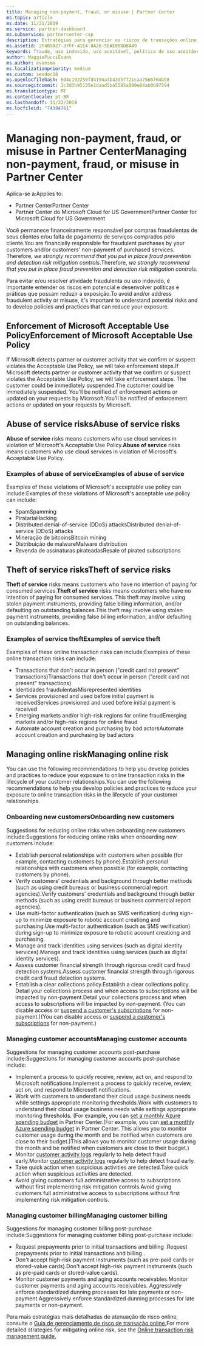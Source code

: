 ```yaml
---
title: Managing non-payment, fraud, or misuse | Partner Center
ms.topic: article
ms.date: 11/21/2019
ms.service: partner-dashboard
ms.subservice: partnercenter-csp
description: Estratégias para gerenciar os riscos de transações online, incluindo falta de pagamento de bens e serviços e atividade fraudulenta ou uso indevido do cliente.
ms.assetid: 2F4B9A27-37FF-41E4-8A26-5EAE88DD8A49
keywords: fraude, uso indevido, uso aceitável, política de uso aceitável, falta de pagamento, cliente não paga a conta, risco online, roubo de serviço, abuso do serviço, suspender uma assinatura,
author: MaggiePucciEvans
ms.author: evansma
ms.localizationpriority: medium
ms.custom: seodec18
ms.openlocfilehash: 604c192259fd4194a3b43d57721caa7566704b58
ms.sourcegitcommit: 1c3d3b95135e1daad5ba5585a090e84ab0b97594
ms.translationtype: MT
ms.contentlocale: pt-BR
ms.lasthandoff: 11/22/2019
ms.locfileid: "74384761"
---
```

# <a name="managing-non-payment-fraud-or-misuse-in-partner-center"></a><span data-ttu-id="f3b3b-104">Managing non-payment, fraud, or misuse in Partner Center</span><span class="sxs-lookup"><span data-stu-id="f3b3b-104">Managing non-payment, fraud, or misuse in Partner Center</span></span>

<span data-ttu-id="f3b3b-105">Aplica-se a:</span><span class="sxs-lookup"><span data-stu-id="f3b3b-105">Applies to:</span></span>

- <span data-ttu-id="f3b3b-106">Partner Center</span><span class="sxs-lookup"><span data-stu-id="f3b3b-106">Partner Center</span></span>
- <span data-ttu-id="f3b3b-107">Partner Center do Microsoft Cloud for US Government</span><span class="sxs-lookup"><span data-stu-id="f3b3b-107">Partner Center for Microsoft Cloud for US Government</span></span>

<span data-ttu-id="f3b3b-108">Você permanece financeiramente responsável por compras fraudulentas de seus clientes e/ou falta de pagamento de serviços comprados pelo cliente.</span><span class="sxs-lookup"><span data-stu-id="f3b3b-108">You are financially responsible for fraudulent purchases by your customers and/or customers' non-payment of purchased services.</span></span> <span data-ttu-id="f3b3b-109">Therefore, *we strongly recommend that you put in place fraud prevention and detection risk mitigation controls*.</span><span class="sxs-lookup"><span data-stu-id="f3b3b-109">Therefore, *we strongly recommend that you put in place fraud prevention and detection risk mitigation controls*.</span></span>

<span data-ttu-id="f3b3b-110">Para evitar e/ou resolver atividade fraudulenta ou uso indevido, é importante entender os riscos em potencial e desenvolver políticas e práticas que possam reduzir a exposição.</span><span class="sxs-lookup"><span data-stu-id="f3b3b-110">To avoid and/or address fraudulent activity or misuse, it's important to understand potential risks and to develop policies and practices that can reduce your exposure.</span></span>

## <a name="enforcement-of-microsoft-acceptable-use-policy"></a><span data-ttu-id="f3b3b-111">Enforcement of Microsoft Acceptable Use Policy</span><span class="sxs-lookup"><span data-stu-id="f3b3b-111">Enforcement of Microsoft Acceptable Use Policy</span></span>

<span data-ttu-id="f3b3b-112">If Microsoft detects partner or customer activity that we confirm or suspect violates the Acceptable Use Policy, we will take enforcement steps.</span><span class="sxs-lookup"><span data-stu-id="f3b3b-112">If Microsoft detects partner or customer activity that we confirm or suspect violates the Acceptable Use Policy, we will take enforcement steps.</span></span> <span data-ttu-id="f3b3b-113">The customer could be immediately suspended.</span><span class="sxs-lookup"><span data-stu-id="f3b3b-113">The customer could be immediately suspended.</span></span> <span data-ttu-id="f3b3b-114">You'll be notified of enforcement actions or updated on your requests by Microsoft.</span><span class="sxs-lookup"><span data-stu-id="f3b3b-114">You'll be notified of enforcement actions or updated on your requests by Microsoft.</span></span>

## <a name="abuse-of-service-risks"></a><span data-ttu-id="f3b3b-115">Abuse of service risks</span><span class="sxs-lookup"><span data-stu-id="f3b3b-115">Abuse of service risks</span></span>

<span data-ttu-id="f3b3b-116">**Abuse of service** risks means customers who use cloud services in violation of Microsoft's Acceptable Use Policy.</span><span class="sxs-lookup"><span data-stu-id="f3b3b-116">**Abuse of service** risks means customers who use cloud services in violation of Microsoft's Acceptable Use Policy.</span></span>

### <a name="examples-of-abuse-of-service"></a><span data-ttu-id="f3b3b-117">Examples of abuse of service</span><span class="sxs-lookup"><span data-stu-id="f3b3b-117">Examples of abuse of service</span></span>

<span data-ttu-id="f3b3b-118">Examples of these violations of Microsoft's acceptable use policy can include:</span><span class="sxs-lookup"><span data-stu-id="f3b3b-118">Examples of these violations of Microsoft's acceptable use policy can include:</span></span>

- <span data-ttu-id="f3b3b-119">Spam</span><span class="sxs-lookup"><span data-stu-id="f3b3b-119">Spamming</span></span>
- <span data-ttu-id="f3b3b-120">Pirataria</span><span class="sxs-lookup"><span data-stu-id="f3b3b-120">Hacking</span></span>
- <span data-ttu-id="f3b3b-121">Distributed denial-of-service (DDoS) attacks</span><span class="sxs-lookup"><span data-stu-id="f3b3b-121">Distributed denial-of-service (DDoS) attacks</span></span>
- <span data-ttu-id="f3b3b-122">Mineração de bitcoins</span><span class="sxs-lookup"><span data-stu-id="f3b3b-122">Bitcoin mining</span></span>
- <span data-ttu-id="f3b3b-123">Distribuição de malware</span><span class="sxs-lookup"><span data-stu-id="f3b3b-123">Malware distribution</span></span>
- <span data-ttu-id="f3b3b-124">Revenda de assinaturas pirateadas</span><span class="sxs-lookup"><span data-stu-id="f3b3b-124">Resale of pirated subscriptions</span></span>

## <a name="theft-of-service-risks"></a><span data-ttu-id="f3b3b-125">Theft of service risks</span><span class="sxs-lookup"><span data-stu-id="f3b3b-125">Theft of service risks</span></span>

<span data-ttu-id="f3b3b-126">**Theft of service** risks means customers who have no intention of paying for consumed services.</span><span class="sxs-lookup"><span data-stu-id="f3b3b-126">**Theft of service** risks means customers who have no intention of paying for consumed services.</span></span> <span data-ttu-id="f3b3b-127">This theft may involve using stolen payment instruments, providing false billing information, and/or defaulting on outstanding balances.</span><span class="sxs-lookup"><span data-stu-id="f3b3b-127">This theft may involve using stolen payment instruments, providing false billing information, and/or defaulting on outstanding balances.</span></span>

### <a name="examples-of-service-theft"></a><span data-ttu-id="f3b3b-128">Examples of service theft</span><span class="sxs-lookup"><span data-stu-id="f3b3b-128">Examples of service theft</span></span>

<span data-ttu-id="f3b3b-129">Examples of these online transaction risks can include:</span><span class="sxs-lookup"><span data-stu-id="f3b3b-129">Examples of these online transaction risks can include:</span></span>

- <span data-ttu-id="f3b3b-130">Transactions that don't occur in person ("credit card not present" transactions)</span><span class="sxs-lookup"><span data-stu-id="f3b3b-130">Transactions that don't occur in person ("credit card not present" transactions)</span></span>
- <span data-ttu-id="f3b3b-131">Identidades fraudulentas</span><span class="sxs-lookup"><span data-stu-id="f3b3b-131">Misrepresented identities</span></span>
- <span data-ttu-id="f3b3b-132">Services provisioned and used before initial payment is received</span><span class="sxs-lookup"><span data-stu-id="f3b3b-132">Services provisioned and used before initial payment is received</span></span>
- <span data-ttu-id="f3b3b-133">Emerging markets and/or high-risk regions for online fraud</span><span class="sxs-lookup"><span data-stu-id="f3b3b-133">Emerging markets and/or high-risk regions for online fraud</span></span>
- <span data-ttu-id="f3b3b-134">Automate account creation and purchasing by bad actors</span><span class="sxs-lookup"><span data-stu-id="f3b3b-134">Automate account creation and purchasing by bad actors</span></span>

## <a name="managing-online-risk"></a><span data-ttu-id="f3b3b-135">Managing online risk</span><span class="sxs-lookup"><span data-stu-id="f3b3b-135">Managing online risk</span></span>

<span data-ttu-id="f3b3b-136">You can use the following recommendations to help you develop policies and practices to reduce your exposure to online transaction risks in the lifecycle of your customer relationships.</span><span class="sxs-lookup"><span data-stu-id="f3b3b-136">You can use the following recommendations to help you develop policies and practices to reduce your exposure to online transaction risks in the lifecycle of your customer relationships.</span></span>

### <a name="onboarding-new-customers"></a><span data-ttu-id="f3b3b-137">Onboarding new customers</span><span class="sxs-lookup"><span data-stu-id="f3b3b-137">Onboarding new customers</span></span>

<span data-ttu-id="f3b3b-138">Suggestions for reducing online risks when onboarding new customers include:</span><span class="sxs-lookup"><span data-stu-id="f3b3b-138">Suggestions for reducing online risks when onboarding new customers include:</span></span>

- <span data-ttu-id="f3b3b-139">Establish personal relationships with customers when possible (for example, contacting customers by phone).</span><span class="sxs-lookup"><span data-stu-id="f3b3b-139">Establish personal relationships with customers when possible (for example, contacting customers by phone).</span></span>
- <span data-ttu-id="f3b3b-140">Verify customers' credentials and background through better methods (such as using credit bureaus or business commercial report agencies).</span><span class="sxs-lookup"><span data-stu-id="f3b3b-140">Verify customers' credentials and background through better methods (such as using credit bureaus or business commercial report agencies).</span></span>
- <span data-ttu-id="f3b3b-141">Use multi-factor authentication (such as SMS verification) during sign-up to minimize exposure to robotic account creationg and purchasing.</span><span class="sxs-lookup"><span data-stu-id="f3b3b-141">Use multi-factor authentication (such as SMS verification) during sign-up to minimize exposure to robotic account creationg and purchasing.</span></span>
- <span data-ttu-id="f3b3b-142">Manage and track identities using services (such as digital identity services).</span><span class="sxs-lookup"><span data-stu-id="f3b3b-142">Manage and track identities using services (such as digital identity services).</span></span>
- <span data-ttu-id="f3b3b-143">Assess customer financial strength through rigorous credit card fraud detection systems.</span><span class="sxs-lookup"><span data-stu-id="f3b3b-143">Assess customer financial strength through rigorous credit card fraud detection systems.</span></span>
- <span data-ttu-id="f3b3b-144">Establish a clear collections policy.</span><span class="sxs-lookup"><span data-stu-id="f3b3b-144">Establish a clear collections policy.</span></span> <span data-ttu-id="f3b3b-145">Detail your collections process and when access to subscriptions will be impacted by non-payment.</span><span class="sxs-lookup"><span data-stu-id="f3b3b-145">Detail your collections process and when access to subscriptions will be impacted by non-payment.</span></span> <span data-ttu-id="f3b3b-146">(You can disable access or [suspend a customer's subscriptions](suspend-a-subscription.md) for non-payment.)</span><span class="sxs-lookup"><span data-stu-id="f3b3b-146">(You can disable access or [suspend a customer's subscriptions](suspend-a-subscription.md) for non-payment.)</span></span>

### <a name="managing-customer-accounts"></a><span data-ttu-id="f3b3b-147">Managing customer accounts</span><span class="sxs-lookup"><span data-stu-id="f3b3b-147">Managing customer accounts</span></span>

<span data-ttu-id="f3b3b-148">Suggestions for managing customer accounts post-purchase include:</span><span class="sxs-lookup"><span data-stu-id="f3b3b-148">Suggestions for managing customer accounts post-purchase include:</span></span>

- <span data-ttu-id="f3b3b-149">Implement a process to quickly receive, review, act on, and respond to Microsoft notifications.</span><span class="sxs-lookup"><span data-stu-id="f3b3b-149">Implement a process to quickly receive, review, act on, and respond to Microsoft notifications.</span></span>
- <span data-ttu-id="f3b3b-150">Work with customers to understand their cloud usage business needs while settings appropriate monitoring thresholds.</span><span class="sxs-lookup"><span data-stu-id="f3b3b-150">Work with customers to understand their cloud usage business needs while settings appropriate monitoring thresholds.</span></span> <span data-ttu-id="f3b3b-151">(For example, you can [set a monthly Azure spending budget](set-an-azure-spending-budget-for-your-customers.md) in Partner Center.</span><span class="sxs-lookup"><span data-stu-id="f3b3b-151">(For example, you can [set a monthly Azure spending budget](set-an-azure-spending-budget-for-your-customers.md) in Partner Center.</span></span> <span data-ttu-id="f3b3b-152">This allows you to monitor customer usage during the month and be notified when customers are close to their budget.)</span><span class="sxs-lookup"><span data-stu-id="f3b3b-152">This allows you to monitor customer usage during the month and be notified when customers are close to their budget.)</span></span>
- <span data-ttu-id="f3b3b-153">Monitor [customer activity logs](activity-logs.md) regularly to help detect fraud early.</span><span class="sxs-lookup"><span data-stu-id="f3b3b-153">Monitor [customer activity logs](activity-logs.md) regularly to help detect fraud early.</span></span>
- <span data-ttu-id="f3b3b-154">Take quick action when suspicious activities are detected.</span><span class="sxs-lookup"><span data-stu-id="f3b3b-154">Take quick action when suspicious activities are detected.</span></span>
- <span data-ttu-id="f3b3b-155">Avoid giving customers full administrative access to subscriptions without first implementing risk mitigation controls.</span><span class="sxs-lookup"><span data-stu-id="f3b3b-155">Avoid giving customers full administrative access to subscriptions without first implementing risk mitigation controls.</span></span>

### <a name="managing-customer-billing"></a><span data-ttu-id="f3b3b-156">Managing customer billing</span><span class="sxs-lookup"><span data-stu-id="f3b3b-156">Managing customer billing</span></span>

<span data-ttu-id="f3b3b-157">Suggestions for managing customer billing post-purchase include:</span><span class="sxs-lookup"><span data-stu-id="f3b3b-157">Suggestions for managing customer billing post-purchase include:</span></span>

- <span data-ttu-id="f3b3b-158">Request prepayments prior to initial transactions and billing .</span><span class="sxs-lookup"><span data-stu-id="f3b3b-158">Request prepayments prior to initial transactions and billing .</span></span>
- <span data-ttu-id="f3b3b-159">Don't accept high-risk payment instruments (such as pre-paid cards or stored-value cards).</span><span class="sxs-lookup"><span data-stu-id="f3b3b-159">Don't accept high-risk payment instruments (such as pre-paid cards or stored-value cards).</span></span>
- <span data-ttu-id="f3b3b-160">Monitor customer payments and aging accounts receivables.</span><span class="sxs-lookup"><span data-stu-id="f3b3b-160">Monitor customer payments and aging accounts receivables.</span></span> <span data-ttu-id="f3b3b-161">Aggressively enforce standardized dunning processes for late payments or non-payment.</span><span class="sxs-lookup"><span data-stu-id="f3b3b-161">Aggressively enforce standardized dunning processes for late payments or non-payment.</span></span>

<span data-ttu-id="f3b3b-162">Para mais estratégias mais detalhadas de atenuação de risco online, consulte o [Guia de gerenciamento de risco de transação online.](https://assets.windowsphone.com/7d885238-e13b-4f10-a682-3d5adacd2859/CSP-PartnerRiskGuide-APSFinal_InvariantCulture_Default.zip)</span><span class="sxs-lookup"><span data-stu-id="f3b3b-162">For more detailed strategies for mitigating online risk, see the [Online transaction risk management guide.](https://assets.windowsphone.com/7d885238-e13b-4f10-a682-3d5adacd2859/CSP-PartnerRiskGuide-APSFinal_InvariantCulture_Default.zip)</span></span>
